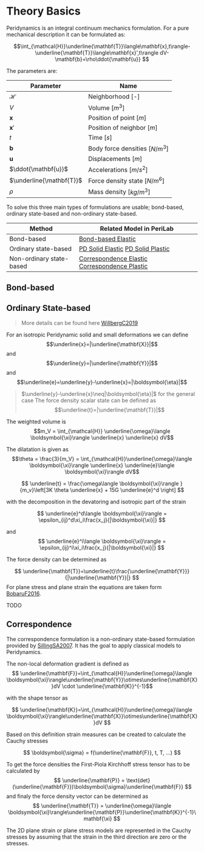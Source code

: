 # Theory Basics

Peridynamics is an integral continuum mechanics formulation. For a pure mechanical description it can be formulated as:

$$\int_{\mathcal{H}}\underline{\mathbf{T}}\langle\mathbf{x},t\rangle-\underline{\mathbf{T}}\langle\mathbf{x}',t\rangle dV- \mathbf{b}=\rho\ddot{\mathbf{u}} $$

The parameters are:

| Parameter|Name |
|---|---|
| $\mathcal{H}$| Neighborhood [-]|
| $V$| Volume [$m^3$]|
| $\mathbf{x}$| Position of point [$m$]|
| $\mathbf{x}'$| Position of neighbor [$m$]|
| $t$| Time [$s$] |
| $\mathbf{b}$| Body force densities [$N/m^3$] |
| $\mathbf{u}$| Displacements [$m$] |
| $\ddot{\mathbf{u}}$| Accelerations [$m/s^2$] |
| $\underline{\mathbf{T}}$| Force density state [$N/m^6$] |
| $\rho$| Mass density [$kg/m^3$]|

To solve this three main types of formulations are usable; bond-based, ordinary state-based and non-ordinary state-based.

| Method | Related Model in PeriLab |
|---|---|
| Bond-based | [Bond-based Elastic](https://github.com/PeriHub/PeriLab.jl/blob/main/src/Physics/Material/BondBased/Bondbased_Elastic.jl) |
| Ordinary state-based | [PD Solid Elastic](https://github.com/PeriHub/PeriLab.jl/blob/main/src/Physics/Material/Material_Models/PD_Solid_Elastic.jl) [PD Solid Plastic](https://github.com/PeriHub/PeriLab.jl/blob/main/src/Physics/Material/Material_Models/PD_Solid_Plastic.jl) |
|Non-ordinary state-based| [Correspondence Elastic](https://github.com/PeriHub/PeriLab.jl/blob/main/src/Physics/Material/Material_Models/Correspondence_Elastic.jl) [Correspondence Plastic](https://github.com/PeriHub/PeriLab.jl/blob/main/src/Physics/Material/Material_Models/Correspondence_Plastic.jl)|


## Bond-based


## Ordinary State-based
> More details can be found here [WillbergC2019](@cite)

For an isotropic Peridynamic solid and small deformations we can define $$\underline{x}=|\underline{\mathbf{X}}|$$ and  $$\underline{y}=|\underline{\mathbf{Y}}|$$
and 
$$\underline{e}=\underline{y}-\underline{x}=|\boldsymbol{\eta}|$$

>$\underline{y}-\underline{x}\neq|\boldsymbol{\eta}|$ for the general case
The force density scalar state can be defined as
$$\underline{t}=|\underline{\mathbf{T}}|$$

The weighted volume is
$$m_V = \int_{\mathcal{H}} \underline{\omega}\langle \boldsymbol{\xi}\rangle \underline{x} \underline{x} dV$$

The dilatation is given as 
$$\theta = \frac{3}{m_V} = \int_{\mathcal{H}}\underline{\omega}\langle \boldsymbol{\xi}\rangle \underline{x} \underline{e}\langle \boldsymbol{\xi}\rangle dV$$

$$ \underline{t} = \frac{\omega\langle \boldsymbol{\xi}\rangle }{m_v}\left[3K \theta \underline{x} + 15G \underline{e}^d  \right] $$

with the decomposition in the devatoring and isotropic part of the strain

$$ \underline{e}^d\langle \boldsymbol{\xi}\rangle = \epsilon_{ij}^d\xi_i\frac{x_j}{|\boldsymbol{\xi}|} $$ 

and 
$$ \underline{e}^i\langle \boldsymbol{\xi}\rangle = \epsilon_{ij}^i\xi_i\frac{x_j}{|\boldsymbol{\xi}|} $$ 

The force density can be determined as

$$ \underline{\mathbf{T}}=\underline{t}\frac{\underline{\mathbf{Y}}}{|\underline{\mathbf{Y}}|} $$
For plane stress and plane strain the equations are taken form [BobaruF2016](@cite).

TODO

## Correspondence

The correspondence formulation is a non-ordinary state-based formulation provided by [SillingSA2007](@cite). It has the goal to apply classical models to Peridynamics.

The non-local deformation gradient is defined as
$$ \underline{\mathbf{F}}=\int_{\mathcal{H}}\underline{\omega}\langle \boldsymbol{\xi}\rangle\underline{\mathbf{Y}}\otimes\underline{\mathbf{X}}dV \cdot \underline{\mathbf{K}}^{-1}$$

with the shape tensor as

$$ \underline{\mathbf{K}}=\int_{\mathcal{H}}\underline{\omega}\langle \boldsymbol{\xi}\rangle\underline{\mathbf{X}}\otimes\underline{\mathbf{X}}dV $$

Based on this definition strain measures can be created to calculate the Cauchy stresses

$$ \boldsymbol{\sigma} = f(\underline{\mathbf{F}}, t, T, ...) $$

To get the force densities the First-Piola Kirchhoff stress tensor has to be calculated by
$$ \underline{\mathbf{P}} = \text{det}(\underline{\mathbf{F}})\boldsymbol{\sigma}\underline{\mathbf{F}}  $$
and finaly the force density vector can be determined as 
$$ \underline{\mathbf{T}} = \underline{\omega}\langle \boldsymbol{\xi}\rangle\underline{\mathbf{P}}\underline{\mathbf{K}}^{-1}\mathbf{\xi} $$

The 2D plane strain or plane stress models are represented in the Cauchy stresses by assuming that the strain in the third direction are zero or the stresses.
